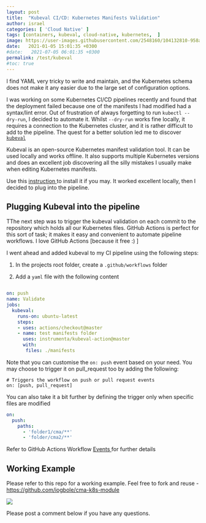 ```yaml
---
layout: post
title:  "Kubeval CI/CD: Kubernetes Manifests Validation"
author: israel
categories: [ 'Cloud Native' ]
tags: [containers, kubeval, cloud-native, kubernetes,  ]
image: https://user-images.githubusercontent.com/2548160/104132810-958a1400-5377-11eb-9278-84ea846599d1.jpg
date:   2021-01-05 15:01:35 +0300
#date:   2021-07-05 06:01:35 +0300
permalink: /test/kubeval
#toc: true
---
```


I find YAML very tricky to write and maintain, and the Kubernetes schema does not make it any easier due to the large set of configuration options. 

I was working on some Kubernetes CI/CD pipelines recently and found that the deployment failed because one of the manifests I had modified had a syntax/lint error. Out of frustration of always forgetting to run `kubectl --dry-run`, I decided to automate it. Whilst `--dry-run` works fine locally, it requires a connection to the Kubernetes cluster, and it is rather difficult to add to the pipeline.  The quest for a better solution led me to discover <a href="https://github.com/instrumenta/kubeval" target="_blank"> `kubeval` </a>  

Kubeval is an open-source Kubernetes manifest validation tool. It can be used locally and works offline. It also supports multiple Kubernetes versions and does an excellent job discovering all the silly mistakes I usually make when editing Kubernetes manifests. 

Use this <a href="https://www.kubeval.com/installation/" target="_blank"> instruction </a> to install it if you may. It worked excellent locally, then I  decided to plug into the pipeline.

## Plugging Kubeval into the pipeline 

TThe next step was to trigger the kubeval validation on each commit to the repository which holds all our Kubernetes files. GitHub Actions is perfect for this sort of task; it makes it easy and convenient to automate pipeline workflows. I love GitHub Actions [because it free :) ]

I went ahead and added kubeval to my CI pipeline using the following steps:

1. In the projects root folder, create a `.github/workflows` folder

2. Add a `yaml` file with the following content

```yaml

on: push
name: Validate
jobs:
  kubeval:
    runs-on: ubuntu-latest
    steps:
    - uses: actions/checkout@master
    - name: test manifests folder
      uses: instrumenta/kubeval-action@master
      with: 
       files: ./manifests

```

Note that you can customise the `on: push` event based on your need. You may choose to trigger it on pull_request too by adding the following:

```
# Triggers the workflow on push or pull request events
on: [push, pull_request]
```

You can also take it a bit further by defining the trigger only when specific files are modified

```yaml
on:
  push:
    paths:
      - 'folder1/cma/**'
      - 'folder/cma2/**'
```

Refer to GitHub Actions Workflow <a href="https://docs.github.com/en/free-pro-team@latest/actions/reference/events-that-trigger-workflows" target="_blank">Events </a> for further details  

## Working Example

Please refer to this repo for a working example. Feel free to fork and reuse - https://github.com/iogbole/cma-k8s-module

<p class="aligncenter">
<img class="lazyimg" src="
https://user-images.githubusercontent.com/2548160/104134093-7ee7bb00-537f-11eb-9422-e068da4b9784.jpg"/>
</p>

Please post a comment below if you have any questions.

